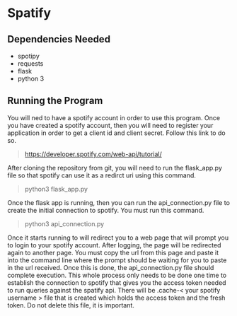 # Spatify

## Dependencies Needed

* spotipy
* requests
* flask
* python 3

## Running the Program

You will ned to have a spotify account in order to use
this program. Once you have created a spotify account,
then you will need to register your application in order
to get a client id and client secret. Follow this link
to do so.

> https://developer.spotify.com/web-api/tutorial/

After cloning the repository from git, you will need
to run the flask_app.py file so that spotify can use
it as a redirct uri using this command.

> python3 flask_app.py

Once the flask app is running, then you can run the
api_connection.py file to create the initial connection
to spotify. You must run this command.

> python3 api_connection.py

Once it starts running to will redirect you to a web
page that will prompt you to login to your spotify account.
After logging, the page will be redirected again to another
page. You must copy the url from this page and paste it
into the command line where the prompt should be waiting
for you to paste in the url received. Once this is done,
the api_connection.py file should complete execution.
This whole process only needs to be done one time to
establish the connection to spotify that gives you the
access token needed to run queries against the spatify
api. There will be .cache-< your spotify username > file
that is created which holds the access token and the
fresh token. Do not delete this file, it is important.
